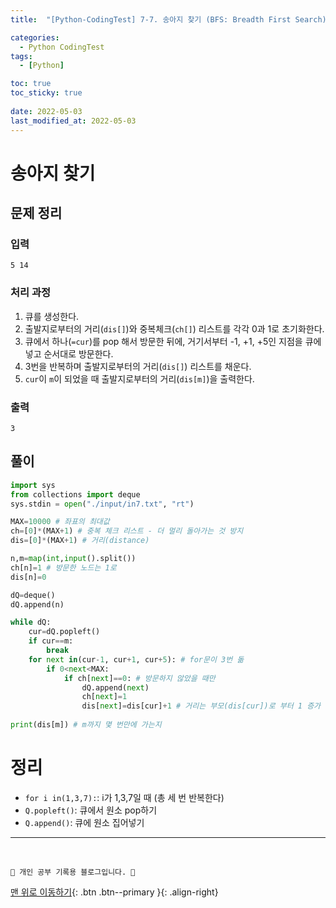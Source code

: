 ```yaml
---
title:  "[Python-CodingTest] 7-7. 송아지 찾기 (BFS: Breadth First Search)"

categories:
  - Python CodingTest
tags:
  - [Python]

toc: true
toc_sticky: true
 
date: 2022-05-03
last_modified_at: 2022-05-03
---
```


# 송아지 찾기
## 문제 정리
### 입력
```
5 14
```
### 처리 과정
1. 큐를 생성한다.
2. 출발지로부터의 거리(`dis[]`)와 중복체크(`ch[]`) 리스트를 각각 0과 1로 초기화한다.
3. 큐에서 하나(`=cur`)를 pop 해서 방문한 뒤에, 거기서부터 -1, +1, +5인 지점을 큐에 넣고 순서대로 방문한다.
4. 3번을 반복하며 출발지로부터의 거리(`dis[]`) 리스트를 채운다.
5. `cur`이 `m`이 되었을 때 출발지로부터의 거리(`dis[m]`)을 출력한다.

### 출력
```
3
```
## 풀이 
```py
import sys
from collections import deque
sys.stdin = open("./input/in7.txt", "rt")

MAX=10000 # 좌표의 최대값
ch=[0]*(MAX+1) # 중복 체크 리스트 - 더 멀리 돌아가는 것 방지
dis=[0]*(MAX+1) # 거리(distance)

n,m=map(int,input().split())
ch[n]=1 # 방문한 노드는 1로
dis[n]=0

dQ=deque()
dQ.append(n)

while dQ:
    cur=dQ.popleft()
    if cur==m:
        break
    for next in(cur-1, cur+1, cur+5): # for문이 3번 돎
        if 0<next<MAX:
            if ch[next]==0: # 방문하지 않았을 때만
                dQ.append(next)
                ch[next]=1
                dis[next]=dis[cur]+1 # 거리는 부모(dis[cur])로 부터 1 증가
                
print(dis[m]) # m까지 몇 번만에 가는지 
```
# 정리
- `for i in(1,3,7):`: i가 1,3,7일 때 (총 세 번 반복한다)
- `Q.popleft()`: 큐에서 원소 pop하기
- `Q.append()`: 큐에 원소 집어넣기


***
<br>

    💛 개인 공부 기록용 블로그입니다. 👻

[맨 위로 이동하기](#){: .btn .btn--primary }{: .align-right}
